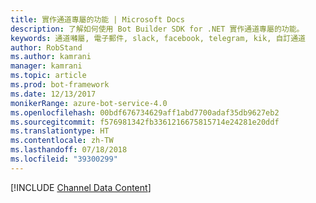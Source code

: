 ```yaml
---
title: 實作通道專屬的功能 | Microsoft Docs
description: 了解如何使用 Bot Builder SDK for .NET 實作通道專屬的功能。
keywords: 通道囀屬, 電子郵件, slack, facebook, telegram, kik, 自訂通道
author: RobStand
ms.author: kamrani
manager: kamrani
ms.topic: article
ms.prod: bot-framework
ms.date: 12/13/2017
monikerRange: azure-bot-service-4.0
ms.openlocfilehash: 00bdf676734629aff1abd7700adaf35db9627eb2
ms.sourcegitcommit: f576981342fb3361216675815714e24281e20ddf
ms.translationtype: HT
ms.contentlocale: zh-TW
ms.lasthandoff: 07/18/2018
ms.locfileid: "39300299"
---
```

[!INCLUDE [Channel Data Content](../includes/snippet-channeldata.md)]